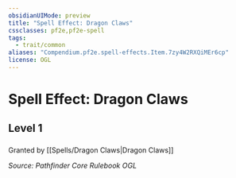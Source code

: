```yaml
---
obsidianUIMode: preview
title: "Spell Effect: Dragon Claws"
cssclasses: pf2e,pf2e-spell
tags:
  - trait/common
aliases: "Compendium.pf2e.spell-effects.Item.7zy4W2RXQiMEr6cp"
license: OGL
---
```

# Spell Effect: Dragon Claws
## Level 1
### 






Granted by [[Spells/Dragon Claws|Dragon Claws]]

*Source: Pathfinder Core Rulebook*
*OGL*